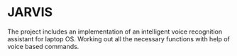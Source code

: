 # JARVIS
The project includes an implementation of an intelligent voice recognition assistant for laptop OS. Working out all the necessary functions with help of voice based commands. 
